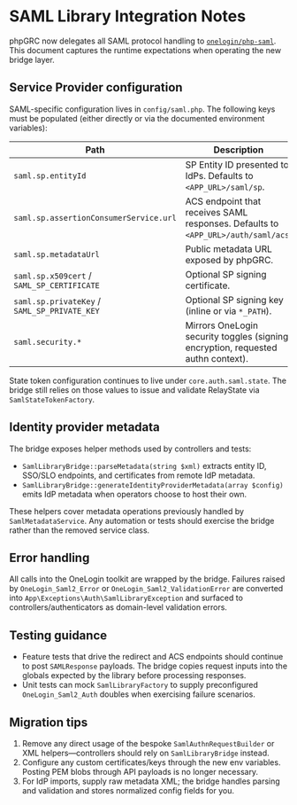 # SAML Library Integration Notes

phpGRC now delegates all SAML protocol handling to [`onelogin/php-saml`](https://github.com/SAML-Toolkits/php-saml). This document captures the runtime expectations when operating the new bridge layer.

## Service Provider configuration

SAML-specific configuration lives in `config/saml.php`. The following keys must be populated (either directly or via the documented environment variables):

| Path | Description | Example env override |
| ---- | ----------- | -------------------- |
| `saml.sp.entityId` | SP Entity ID presented to IdPs. Defaults to `<APP_URL>/saml/sp`. | `SAML_SP_ENTITY_ID` |
| `saml.sp.assertionConsumerService.url` | ACS endpoint that receives SAML responses. Defaults to `<APP_URL>/auth/saml/acs`. | `SAML_SP_ACS_URL` |
| `saml.sp.metadataUrl` | Public metadata URL exposed by phpGRC. | `SAML_SP_METADATA_URL` |
| `saml.sp.x509cert` / `SAML_SP_CERTIFICATE` | Optional SP signing certificate. | `SAML_SP_CERTIFICATE` |
| `saml.sp.privateKey` / `SAML_SP_PRIVATE_KEY` | Optional SP signing key (inline or via `*_PATH`). | `SAML_SP_PRIVATE_KEY`, `SAML_SP_PRIVATE_KEY_PATH` |
| `saml.security.*` | Mirrors OneLogin security toggles (signing, encryption, requested authn context). | `SAML_SP_SIGN_REQUESTS`, `SAML_SP_WANT_ASSERTIONS_SIGNED`, etc. |

State token configuration continues to live under `core.auth.saml.state`. The bridge still relies on those values to issue and validate RelayState via `SamlStateTokenFactory`.

## Identity provider metadata

The bridge exposes helper methods used by controllers and tests:

- `SamlLibraryBridge::parseMetadata(string $xml)` extracts entity ID, SSO/SLO endpoints, and certificates from remote IdP metadata.
- `SamlLibraryBridge::generateIdentityProviderMetadata(array $config)` emits IdP metadata when operators choose to host their own.

These helpers cover metadata operations previously handled by `SamlMetadataService`. Any automation or tests should exercise the bridge rather than the removed service class.

## Error handling

All calls into the OneLogin toolkit are wrapped by the bridge. Failures raised by `OneLogin_Saml2_Error` or `OneLogin_Saml2_ValidationError` are converted into `App\Exceptions\Auth\SamlLibraryException` and surfaced to controllers/authenticators as domain-level validation errors.

## Testing guidance

- Feature tests that drive the redirect and ACS endpoints should continue to post `SAMLResponse` payloads. The bridge copies request inputs into the globals expected by the library before processing responses.
- Unit tests can mock `SamlLibraryFactory` to supply preconfigured `OneLogin_Saml2_Auth` doubles when exercising failure scenarios.

## Migration tips

1. Remove any direct usage of the bespoke `SamlAuthnRequestBuilder` or XML helpers—controllers should rely on `SamlLibraryBridge` instead.
2. Configure any custom certificates/keys through the new env variables. Posting PEM blobs through API payloads is no longer necessary.
3. For IdP imports, supply raw metadata XML; the bridge handles parsing and validation and stores normalized config fields for you.
